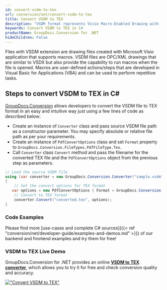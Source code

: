 ```yaml
---
id: convert-vsdm-to-tex
url: conversion/net/convert-vsdm-to-tex
title: Convert VSDM to TEX
description: "VSDM format represents Visio Macro-Enabled Drawing with .vsdm extension. Learn how to convert VSDM to TEX file programmatically in C# language using GroupDocs.Conversion for .NET library."
keywords: Convert VSDM to TEX in C#
productName: GroupDocs.Conversion for .NET
hideChildren: False
---
```


Files with VSDM extension are drawing files created with Microsoft Visio application that supports macros. VSDM files are OPC/XML drawings that are similar to VSDX but also provide the capability to run macros when the file is opened. Macros are user-defined actions/steps that are developed in Visual Basic for Applications (VBA) and can be used to perform repetitive tasks.

## Steps to convert VSDM to TEX in C#

[GroupDocs.Conversion](https://products.groupdocs.com/conversion/net) allows developers to convert the VSDM file to TEX format in an easy and intuitive way just using a few lines of code as described below:

* Create an instance of `Converter` class and pass source VSDM file path as a constructor parameter. You may specify absolute or relative file path as per your requirements. 
* Create an instance of `PdfConvertOptions` class and set `Format` property to `GroupDocs.Conversion.FileTypes.PdfFileType.Tex`.
* Call `Converter` class `Convert` method and pass the filename for the converted TEX file and the `PdfConvertOptions` object from the previous step as parameters.

```csharp
// Load the source VSDM file
using (var converter = new GroupDocs.Conversion.Converter("sample.vsdm"))
{
    // Set the convert options for TEX format
   var options = new PdfConvertOptions { Format = GroupDocs.Conversion.FileTypes.PdfFileType.Tex };
    // Convert to TEX format
    converter.Convert("converted.tex", options);
}
```

### Code Examples

Please find more [use-cases and complete C# sources]({{< ref "conversion/net/developer-guide/examples-and-demos.md" >}}) of our backend and frontend examples and try them for free!

### VSDM to TEX Live Demo

GroupDocs.Conversion for .NET provides an online [**VSDM to TEX converter**](https://products.groupdocs.app/conversion/vsdm-to-tex), which allows you to try it for free and check conversion quality and accuracy.

[!["Convert VSDM to TEX"](conversion/net/images/convert-to-tex/convert-vsdm-to-tex.png)](https://products.groupdocs.app/conversion/vsdm-to-tex)